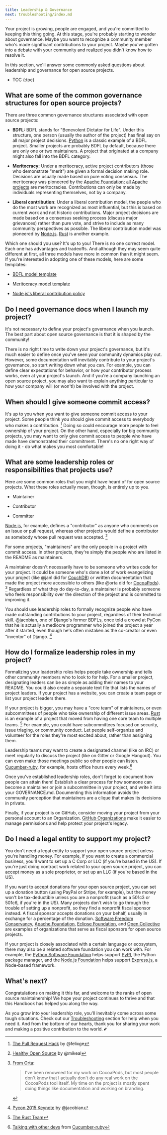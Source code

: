 ```yaml
---
title: Leadership & Governance
next: troubleshooting/index.md
---
```


Your project is growing, people are engaged, and you're committed to keeping this thing going. At this stage, you're probably starting to wonder about governance. Maybe you want to recognize a community member who's made significant contributions to your project. Maybe you've gotten into a debate with your community and realized you didn't know how to resolve it.

In this section, we'll answer some commonly asked questions about leadership and governance for open source projects.

* TOC
{:toc}

## What are some of the common governance structures for open source projects?

There are three common governance structures associated with open source projects:

* **BDFL:** BDFL stands for "Benevolent Dictator for Life". Under this structure, one person (usually the author of the project) has final say on all major project decisions. [Python](https://github.com/python) is a classic example of a BDFL project. Smaller projects are probably BDFL by default, because there are only one or two maintainers. A project that originated at a company might also fall into the BDFL category.

* **Meritocracy:** Under a meritocracy, active project contributors (those who demonstrate "merit") are given a formal decision making role. Decisions are usually made based on pure voting consensus. The meritocracy was pioneered by the [Apache Foundation](http://www.apache.org/); [all Apache projects](http://www.apache.org/index.html#projects-list) are meritocracies. Contributions can only be made by individuals representing themselves, not by a company.

* **Liberal contribution:** Under a liberal contribution model, the people who do the most work are recognized as most influential, but this is based on current work and not historic contributions. Major project decisions are made based on a consensus seeking process (discuss major grievances) rather than pure vote, and strive to include as many community perspectives as possible. The liberal contribution model was pioneered by [Node.js](https://nodejs.org/en/foundation/). [Rust](https://www.rust-lang.org/en-US/) is another example.

Which one should you use? It's up to you! There is no one correct model. Each one has advantages and tradeoffs. And although they may seem quite different at first, all three models have more in common than it might seem. If you're interested in adopting one of these models, here are some templates:

* [BDFL model template](http://oss-watch.ac.uk/resources/benevolentdictatorgovernancemodel)

* [Meritocracy model template](http://oss-watch.ac.uk/resources/meritocraticgovernancemodel)

* [Node.js's liberal contribution policy](https://medium.com/the-javascript-collection/healthy-open-source-967fa8be7951#.m9ht26e79)

## Do I need governance docs when I launch my project?

It's not necessary to define your project's governance when you launch. The best part about open source governance is that it is shaped by the community!

There is no right time to write down your project's governance, but it's much easier to define once you've seen your community dynamics play out. However, some documentation will inevitably contribute to your project's governance, so start writing down what you can. For example, you can define clear expectations for behavior, or how your contributor process works, even at your project's launch. And if you're a company launching an open source project, you may also want to explain anything particular to how your company will (or won't!) be involved with the project.

## When should I give someone commit access?

It's up to you when you want to give someone commit access to your project. Some people think you should give commit access to everybody who makes a contribution. [^1] Doing so could encourage more people to feel ownership of your project. On the other hand, especially for big community projects, you may want to only give commit access to people who have made have demonstrated their commitment. There's no one right way of doing it - do what makes you most comfortable!

[^1]: [The Pull Request Hack](http://felixge.de/2013/03/11/the-pull-request-hack.html) by @felixge

## What are some leadership roles or responsibilities that projects use?

Here are some common roles that you might have heard of for open source projects. What these roles actually mean, though, is entirely up to you.

* Maintainer

* Contributor

* Committer

[Node.js](https://github.com/nodejs), for example, defines a "contributor" as anyone who comments on an issue or pull request, whereas other projects would define a contributor as somebody whose pull request was accepted. [^2]

[^2]: [Healthy Open Source](https://medium.com/the-javascript-collection/healthy-open-source-967fa8be7951) by @mikeal

For some projects, "maintainers" are the only people in a project with commit access. In other projects, they're simply the people who are listed in the README as maintainers.

A maintainer doesn't necessarily have to be someone who writes code for your project. It could be someone who's done a lot of work evangelizing your project (like @janl did for [CouchDB](https://github.com/apache/couchdb)) or written documentation that made the project more accessible to others (like @orta did for [CocoaPods](https://github.com/CocoaPods/CocoaPods)). [^3] Regardless of what they do day-to-day, a maintainer is probably someone who feels responsibility over the direction of the project and is committed to improving it.

[^3]: [From Orta](https://realm.io/news/orta-therox-moving-to-oss-by-default/):

    > I've been renowned for my work on CocoaPods, but most people don't know that I actually don't do any real work on the CocoaPods tool itself. My time on the project is mostly spent doing things like documentation and working on branding.

You should use leadership roles to formally recognize people who have made outstanding contributions to your project, regardless of their technical skill. @jacobian, one of [Django](https://github.com/django/django)'s former BDFLs, once told a crowd at PyCon that he is actually a mediocre programmer who joined the project a year after it started, even though he's often mistaken as the co-creator or even "inventor" of Django. [^4]

[^4]: [Pycon 2015 Keynote](https://www.youtube.com/watch?v=hIJdFxYlEKE#t=5m0s) by @jacobian

## How do I formalize leadership roles in my project?

Formalizing your leadership roles helps people take ownership and tells other community members who to look to for help. For a smaller project, designating leaders can be as simple as adding their names to your README. You could also create a separate text file that lists the names of project leaders. If your project has a website, you can create a team page or list your project leaders there.

If your project is bigger, you may have a "core team" of maintainers, or even subcommittees of people who take ownership of different issue areas. [Rust](https://github.com/rust-lang/rust) is an example of a project that moved from having one core team to multiple teams. [^5] For example, you could have subcommittees focused on security, issue triaging, or community conduct. Let people self-organize and volunteer for the roles they're most excited about, rather than assigning them.

[^5]: [The Rust Team](https://www.rust-lang.org/en-US/team.html)

Leadership teams may want to create a designated channel (like on IRC) or meet regularly to discuss the project (like on Gitter or Google Hangout). You can even make those meetings public so other people can listen. [Cucumber-ruby](https://github.com/cucumber/cucumber-ruby), for example, hosts office hours every week.[^6]

[^6]: [Talking with other devs](https://github.com/cucumber/cucumber-ruby/blob/master/CONTRIBUTING.md#talking-with-other-devs) from [Cucumber-ruby](https://github.com/cucumber/cucumber-ruby)

Once you've established leadership roles, don't forget to document how people can attain them! Establish a clear process for how someone can become a maintainer or join a subcommittee in your project, and write it into your GOVERNANCE.md. Documenting this information avoids the community perception that maintainers are a clique that makes its decisions in private.

Finally, if your project is on GitHub, consider moving your project from your personal account to an Organization. [GitHub Organizations](https://github.com/blog/674-introducing-organizations) make it easier to manage permissions and help protect your project's legacy.

## Do I need a legal entity to support my project?

You don't need a legal entity to support your open source project unless you're handling money. For example, if you want to create a commercial business, you'll want to set up a C Corp or LLC (if you're based in the US). If you're just doing contract work related to your open source project, you can accept money as a sole proprietor, or set up an LLC (if you're based in the US).

If you want to accept donations for your open source project, you can set up a donation button (using PayPal or Stripe, for example), but the money won't be tax-deductible unless you are a nonprofit (such as a 501c3 or 501c6, if you're in the US). Many projects don't wish to go through the trouble of setting up a nonprofit, so they find a nonprofit fiscal sponsor instead. A fiscal sponsor accepts donations on your behalf, usually in exchange for a percentage of the donation. [Software Freedom Conservancy](https://sfconservancy.org/), [Apache Foundation](http://www.apache.org/), [Eclipse Foundation](https://eclipse.org/org/foundation/), and [Open Collective](https://opencollective.com/opensource) are examples of organizations that serve as fiscal sponsors for open source projects.

If your project is closely associated with a certain language or ecosystem, there may also be a related software foundation you can work with. For example, the [Python Software Foundation](https://www.python.org/psf/) helps support [PyPI](https://pypi.python.org/pypi), the Python package manager, and the [Node.js Foundation](https://nodejs.org/en/foundation/) helps support [Express.js](http://expressjs.com/), a Node-based framework.

## What's next?

Congratulations on making it this far, and welcome to the ranks of open source maintainership! We hope your project continues to thrive and that this Handbook has helped you along the way.

As you grow into your leadership role, you'll inevitably come across some tough situations. Check out our [Troubleshooting](../../troubleshooting/) section for help when you need it. And from the bottom of our hearts, thank you for sharing your work and making a positive contribution to the world. 💕
